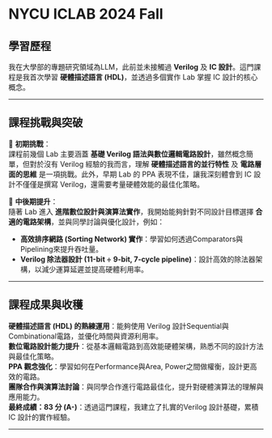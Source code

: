 # **NYCU ICLAB 2024 Fall**  

## **學習歷程**  
我在大學部的專題研究領域為LLM，此前並未接觸過 **Verilog** 及 **IC 設計**。這門課程是我首次學習 **硬體描述語言 (HDL)**，並透過多個實作 Lab 掌握 IC 設計的核心概念。  

---

## **課程挑戰與突破**  
🔹 **初期挑戰**：  
課程前幾個 Lab 主要涵蓋 **基礎 Verilog 語法與數位邏輯電路設計**，雖然概念簡單，但對於沒有 Verilog 經驗的我而言，理解 **硬體描述語言的並行特性** 及 **電路層面的思維** 是一項挑戰。此外，早期 Lab 的 PPA 表現不佳，讓我深刻體會到 IC 設計不僅僅是撰寫 Verilog，還需要考量硬體效能的最佳化策略。  

🔹 **中後期提升**：  
隨著 Lab 進入 **進階數位設計與演算法實作**，我開始能夠針對不同設計目標選擇 **合適的電路架構**，並與同學討論與優化設計，例如：  
- **高效排序網路 (Sorting Network) 實作**：學習如何透過Comparators與Pipelining來提升吞吐量。  
- **Verilog 除法器設計 (11-bit ÷ 9-bit, 7-cycle pipeline)**：設計高效的除法器架構，以減少運算延遲並提高硬體利用率。  

---

## **課程成果與收穫**  
**硬體描述語言 (HDL) 的熟練運用**：能夠使用 Verilog 設計Sequential與Combinational電路，並優化時間與資源利用率。  
**數位電路設計能力提升**：從基本邏輯電路到高效能硬體架構，熟悉不同的設計方法與最佳化策略。  
**PPA 觀念強化**：學習如何在Performance與Area, Power之間做權衡，設計更高效的電路。  
**團隊合作與演算法討論**：與同學合作進行電路最佳化，提升對硬體演算法的理解與應用能力。  
**最終成績：83 分 (A-)**：透過這門課程，我建立了扎實的Verilog 設計基礎，累積IC 設計的實作經驗。  

---

